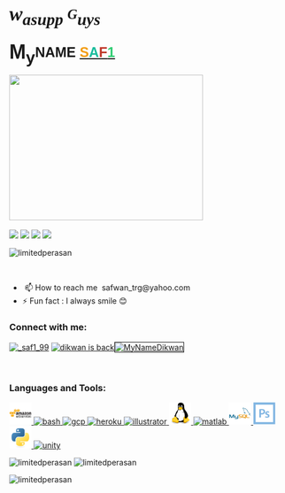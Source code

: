 <!DOCTYPE html>
<h1><span style="font-family:Lucida Sans Unicode,Lucida Grande,sans-s
erif"><span style="font-size:36px"><strong><em>w<sub>asupp&nbsp;<sup>G</sup></sub><sub>uys</sub></em><em>​​​​​​</em><em>​​​​​​</em><em>​​​​​​</em></strong></span></span></h1>

<p><span style="font-size:36px"><span style="font-family:Trebuchet MS,Helvetica,sans-serif"><strong>M<em><sub>​​​​​</sub></em></strong><sub><strong>y<sup>NAME <u><span style="color:#f39c12">S</span><span style="color:#1abc9c">A</span><span style="color:#c0392b">F</span><span style="color:#2ecc71">1</span></u></sup></strong></sub></span></span><span style="font-family:Comic Sans MS,cursive"><span style="font-size:36px">​​​​​​</span></span></p>

<p><img alt="" src="https://ckeditor.com/apps/ckfinder/userfiles/files/18a4949fc9c8067172d3b96e302e7097.gif" style="height:263px; width:350px" /></p>

<p><img src="https://img.shields.io/badge/windows-%230078D6.svg?&amp;style=for-the-badge&amp;logo=windows&amp;logoColor=white" /> <img src="https://img.shields.io/badge/intel-core%20i5%2010th-%230071C5.svg?&amp;style=for-the-badge&amp;logo=intel&amp;logoColor=white" /> <img src="https://img.shields.io/badge/RAM-16GB-%230071C5.svg?&amp;style=for-the-badge&amp;logoColor=white" /> <img src="https://img.shields.io/badge/nvidia-gtx%201650-%2376B900.svg?&amp;style=for-the-badge&amp;logo=nvidia&amp;logoColor=white" /></p>

<p><img alt="limitedperasan" src="https://komarev.com/ghpvc/?username=limitedperasan&amp;label=Profile%20views&amp;color=0e75b6&amp;style=flat" /></p>

<p><a href="https://twitter.com/" target="blank"><img alt="" src="https://img.shields.io/twitter/follow/?logo=twitter&amp;style=for-the-badge" /></a></p>

<ul>
	<li>&nbsp;📫 How to reach me&nbsp; safwan_trg@yahoo.com</li>
	<li>⚡ Fun fact : I always smile 😊</li>
</ul>

<h3>Connect with me:</h3>

<p><a href="https://instagram.com/_saf1_99" target="blank"><img alt="_saf1_99" src="https://cdn.jsdelivr.net/npm/simple-icons@v3/icons/instagram.svg" style="height:30px; width:40px" /></a> <a href="https://www.youtube.com/c/dikwan is back" target="blank"><img alt="dikwan is back" src="https://cdn.jsdelivr.net/npm/simple-icons@v3/icons/youtube.svg" style="height:30px; width:40px" /></a><a href="https://t.me/MyNameDikwan"><img alt="MyNameDikwan" src="https://cdn.jsdelivr.net/npm/simple-icons@v3/icons/telegram.svg" style="border-style:solid; border-width:1px; height:30px; width:40px" /></a></p>

<p>&nbsp;</p>

<h3>Languages and Tools:</h3>

<p><a href="https://aws.amazon.com" target="_blank"><img alt="aws" src="https://raw.githubusercontent.com/devicons/devicon/master/icons/amazonwebservices/amazonwebservices-original-wordmark.svg" style="height:40px; width:40px" /> </a> <a href="https://www.gnu.org/software/bash/" target="_blank"> <img alt="bash" src="https://www.vectorlogo.zone/logos/gnu_bash/gnu_bash-icon.svg" style="height:40px; width:40px" /> </a> <a href="https://cloud.google.com" target="_blank"> <img alt="gcp" src="https://www.vectorlogo.zone/logos/google_cloud/google_cloud-icon.svg" style="height:40px; width:40px" /> </a> <a href="https://heroku.com" target="_blank"> <img alt="heroku" src="https://www.vectorlogo.zone/logos/heroku/heroku-icon.svg" style="height:40px; width:40px" /> </a> <a href="https://www.adobe.com/in/products/illustrator.html" target="_blank"> <img alt="illustrator" src="https://www.vectorlogo.zone/logos/adobe_illustrator/adobe_illustrator-icon.svg" style="height:40px; width:40px" /> </a> <a href="https://www.linux.org/" target="_blank"> <img alt="linux" src="https://raw.githubusercontent.com/devicons/devicon/master/icons/linux/linux-original.svg" style="height:40px; width:40px" /> </a> <a href="https://www.mathworks.com/" target="_blank"> <img alt="matlab" src="https://upload.wikimedia.org/wikipedia/commons/2/21/Matlab_Logo.png" style="height:40px; width:40px" /> </a> <a href="https://www.mysql.com/" target="_blank"> <img alt="mysql" src="https://raw.githubusercontent.com/devicons/devicon/master/icons/mysql/mysql-original-wordmark.svg" style="height:40px; width:40px" /> </a> <a href="https://www.photoshop.com/en" target="_blank"> <img alt="photoshop" src="https://raw.githubusercontent.com/devicons/devicon/master/icons/photoshop/photoshop-line.svg" style="height:40px; width:40px" /> </a> <a href="https://www.python.org" target="_blank"> <img alt="python" src="https://raw.githubusercontent.com/devicons/devicon/master/icons/python/python-original.svg" style="height:40px; width:40px" /> </a> <a href="https://unity.com/" target="_blank"> <img alt="unity" src="https://www.vectorlogo.zone/logos/unity3d/unity3d-icon.svg" style="height:40px; width:40px" /> </a></p>

<p><img alt="limitedperasan" src="https://github-readme-stats.vercel.app/api/top-langs?username=limitedperasan&amp;show_icons=true&amp;locale=en&amp;layout=compact" style="float:left" /></p>

<p>&nbsp;<img alt="limitedperasan" src="https://github-readme-stats.vercel.app/api?username=limitedperasan&amp;show_icons=true&amp;locale=en" /></p>

<p><img alt="limitedperasan" src="https://github-readme-streak-stats.herokuapp.com/?user=limitedperasan&amp;" /></p>
